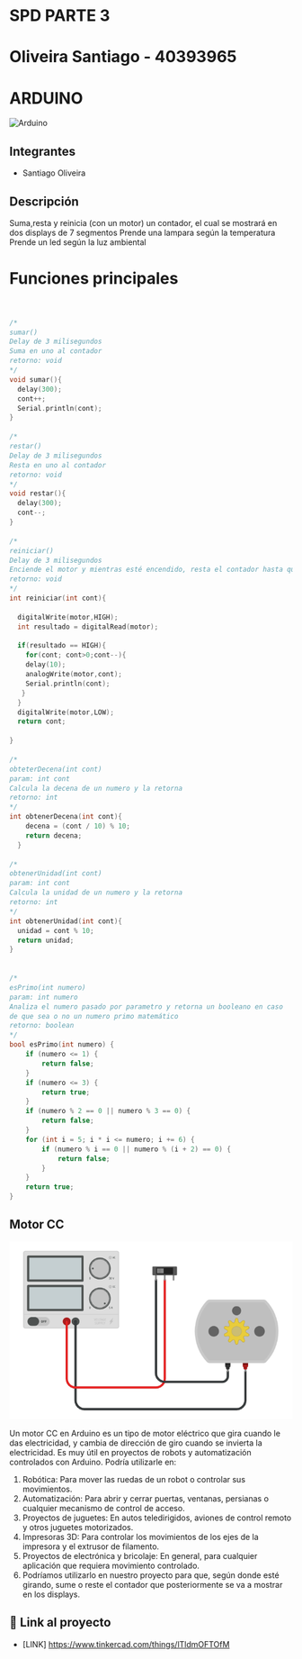 # SPD PARTE 3
# Oliveira Santiago - 40393965

# ARDUINO
![Arduino](https://hardwarelivreusp.org/assets/images/tutoriais/arduino/arduino_oscomm.png)

## Integrantes 
- Santiago Oliveira

## Descripción
Suma,resta y reinicia (con un motor) un contador, el cual se mostrará en dos displays de 7 segmentos 
Prende una lampara según la temperatura
Prende un led según la luz ambiental

# Funciones principales
~~~ C (lenguaje en el que esta escrito)


/*
sumar()
Delay de 3 milisegundos
Suma en uno al contador
retorno: void
*/
void sumar(){
  delay(300);
  cont++;
  Serial.println(cont);
}

/*
restar()
Delay de 3 milisegundos
Resta en uno al contador
retorno: void
*/
void restar(){
  delay(300);
  cont--;
}

/*
reiniciar()
Delay de 3 milisegundos
Enciende el motor y mientras esté encendido, resta el contador hasta que llegue a 0 y apaga el motor.
retorno: void
*/
int reiniciar(int cont){
 
  digitalWrite(motor,HIGH);
  int resultado = digitalRead(motor);
  
  if(resultado == HIGH){
    for(cont; cont>0;cont--){
    delay(10);
  	analogWrite(motor,cont);
	Serial.println(cont);
   }
  }
  digitalWrite(motor,LOW);
  return cont;
  
}

/*
obteterDecena(int cont)
param: int cont
Calcula la decena de un numero y la retorna
retorno: int
*/
int obtenerDecena(int cont){
  	decena = (cont / 10) % 10;
    return decena;
  }

/*
obtenerUnidad(int cont)
param: int cont
Calcula la unidad de un numero y la retorna
retorno: int
*/
int obtenerUnidad(int cont){
  unidad = cont % 10;
  return unidad;
}


/*
esPrimo(int numero)
param: int numero
Analiza el numero pasado por parametro y retorna un booleano en caso 
de que sea o no un numero primo matemático
retorno: boolean
*/
bool esPrimo(int numero) {
    if (numero <= 1) {
        return false;
    }
    if (numero <= 3) {
        return true;
    }
    if (numero % 2 == 0 || numero % 3 == 0) {
        return false;
    }
    for (int i = 5; i * i <= numero; i += 6) {
        if (numero % i == 0 || numero % (i + 2) == 0) {
            return false;
        }
    }
    return true;
}
~~~

## Motor CC
![Tinkercad](Motor-CC.png)

Un motor CC en Arduino es un tipo de motor eléctrico que gira cuando le das electricidad, y cambia de dirección de giro cuando se invierta la electricidad. Es muy útil en proyectos de robots y automatización controlados con Arduino.
Podría utilizarle en:
1) Robótica: Para mover las ruedas de un robot o controlar sus movimientos.
2) Automatización: Para abrir y cerrar puertas, ventanas, persianas o cualquier mecanismo de control de acceso.
3) Proyectos de juguetes: En autos teledirigidos, aviones de control remoto y otros juguetes motorizados.
4) Impresoras 3D: Para controlar los movimientos de los ejes de la impresora y el extrusor de filamento.
5) Proyectos de electrónica y bricolaje: En general, para cualquier aplicación que requiera movimiento controlado.
6) Podríamos utilizarlo en nuestro proyecto para que, según donde esté girando, sume o reste el contador que posteriormente se va a mostrar en los displays. 


## :robot: Link al proyecto
- [LINK] https://www.tinkercad.com/things/lTldmOFTOfM
